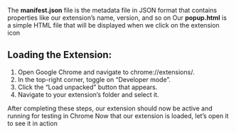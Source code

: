 The **manifest.json** file is the metadata file in JSON format that contains properties like our extension’s name, version, and so on
Our **popup.html** is a simple HTML file that will be displayed when we click on the extension icon

## Loading the Extension: 
1) Open Google Chrome and navigate to chrome://extensions/.
2) In the top-right corner, toggle on “Developer mode”.
3) Click the “Load unpacked” button that appears.
4) Navigate to your extension’s folder and select it.
   
After completing these steps, our extension should now be active and running for testing in Chrome
Now that our extension is loaded, let’s open it to see it in action

